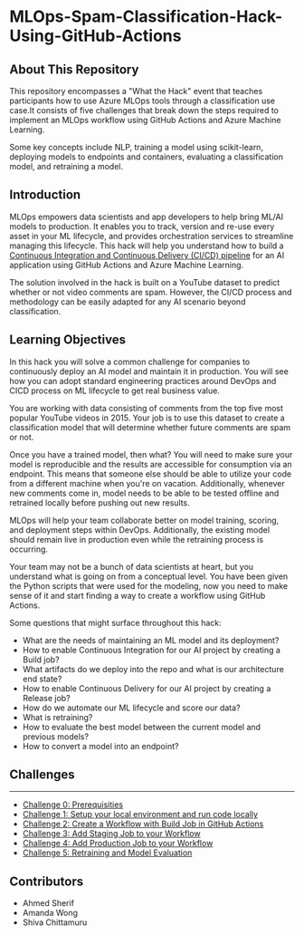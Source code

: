 # MLOps-Spam-Classification-Hack-Using-GitHub-Actions

## About This Repository
This repository encompasses a "What the Hack" event that teaches participants how to use Azure MLOps tools through a classification use case.It consists of five challenges that break down the steps required to implement an MLOps workflow using GitHub Actions and Azure Machine Learning.

Some key concepts include NLP, training a model using scikit-learn, deploying models to endpoints and containers, evaluating a classification model, and retraining a model.

## Introduction
MLOps empowers data scientists and app developers to help bring ML/AI models to production. It enables you to track, version and re-use every asset in your ML lifecycle, and provides orchestration services to streamline managing this lifecycle. This hack will help you understand how to build a [Continuous Integration and Continuous Delivery (CI/CD) pipeline](https://docs.microsoft.com/en-us/azure/devops/pipelines/apps/cd/azure/cicd-data-overview?view=azure-devops) for an AI application using GitHub Actions and Azure Machine Learning.

The solution involved in the hack is built on a YouTube dataset to predict whether or not video comments are spam. However, the CI/CD process and methodology can be easily adapted for any AI scenario beyond classification.

## Learning Objectives
In this hack you will solve a common challenge for companies to continuously deploy an AI model and maintain it in production. You will see how you can adopt standard engineering practices around DevOps and CICD process on ML lifecycle to get real business value.

You are working with data consisting of comments from the top five most popular YouTube videos in 2015. Your job is to use this dataset to create a classification model that will determine whether future comments are spam or not. 

Once you have a trained model, then what? You will need to make sure your model is reproducible and the results are accessible for consumption via an endpoint. This means that someone else should be able to utilize your code from a different machine when you're on vacation. Additionally, whenever new comments come in, model needs to be able to be tested offline and retrained locally before pushing out new results.

MLOps will help your team collaborate better on model training, scoring, and deployment steps within DevOps. Additionally, the existing model should remain live in production even while the retraining process is occurring.

Your team may not be a bunch of data scientists at heart, but you understand what is going on from a conceptual level. You have been given the Python scripts that were used for the modeling, now you need to make sense of it and start finding a way to create a workflow using GitHub Actions.

Some questions that might surface throughout this hack:

- What are the needs of maintaining an ML model and its deployment?
- How to enable Continuous Integration for our AI project by creating a Build job?
- What artifacts do we deploy into the repo and what is our architecture end state?
- How to enable Continuous Delivery for our AI project by creating a Release job?
- How do we automate our ML lifecycle and score our data?
- What is retraining?
- How to evaluate the best model between the current model and previous models?
- How to convert a model into an endpoint?


## Challenges
-----
-  [Challenge 0: Prerequisities](./Challenges/Challenge-00.md)
-  [Challenge 1: Setup your local environment and run code locally](./Challenges/Challenge-01.md)
-  [Challenge 2: Create a Workflow with Build Job in GitHub Actions](./Challenges/Challenge-02.md)
-  [Challenge 3: Add Staging Job to your Workflow](./Challenges/Challenge-03.md)
-  [Challenge 4: Add Production Job to your Workflow](./Challenges/Challenge-04.md)
-  [Challenge 5: Retraining and Model Evaluation](./Challenges/Challenge-05.md)

## Contributors
- Ahmed Sherif
- Amanda Wong
- Shiva Chittamuru

